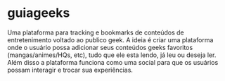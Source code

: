 # guiageeks
Uma plataforma para tracking e bookmarks de conteúdos de entretenimento voltado ao publico geek. A ideia é criar uma plataforma onde o usuário possa adicionar seus conteúdos geeks favoritos (mangas/animes/HQs, etc), tudo que ele esta lendo, já leu ou deseja ler. Além disso a plataforma funciona como uma social para que os usuários possam interagir e trocar sua experiências.
